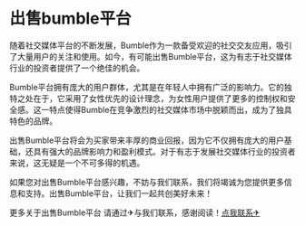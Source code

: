 # 出售bumble平台

随着社交媒体平台的不断发展，Bumble作为一款备受欢迎的社交交友应用，吸引了大量用户的关注和使用。如今，有可能出售Bumble平台，这为有志于社交媒体行业的投资者提供了一个绝佳的机会。

Bumble平台拥有庞大的用户群体，尤其是在年轻人中拥有广泛的影响力。它的独特之处在于，它采用了女性优先的设计理念，为女性用户提供了更多的控制权和安全感。这一特点使得Bumble在竞争激烈的社交媒体市场中脱颖而出，成为了独具特色的品牌。

出售Bumble平台将会为买家带来丰厚的商业回报，因为它不仅拥有庞大的用户基础，还具有强大的品牌影响力和盈利模式。对于有志于发展社交媒体行业的投资者来说，这无疑是一个不可多得的机遇。

如果您对出售Bumble平台感兴趣，不妨与我们联系，我们将竭诚为您提供更多信息和支持。出售Bumble平台，让我们一起共创美好未来！

更多关于出售Bumble平台 请通过✈与我们联系，感谢阅读！[点我联系✈](https://auth.G208.com)